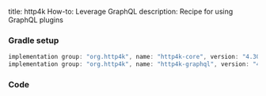 title: http4k How-to: Leverage GraphQL
description: Recipe for using GraphQL plugins 

### Gradle setup

```groovy
implementation group: "org.http4k", name: "http4k-core", version: "4.30.5.0"
implementation group: "org.http4k", name: "http4k-graphql", version: "4.30.5.0"
```

### Code [<img class="octocat"/>](https://github.com/http4k/http4k/blob/master/src/docs/guide/howto/leverage_graphql/example.kt)

<script src="https://gist-it.appspot.com/https://github.com/http4k/http4k/blob/master/src/docs/guide/howto/leverage_graphql/example.kt"></script>
